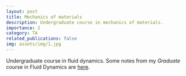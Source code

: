 ```yaml
---
layout: post
title: Mechanics of materials
description: Undergraduate course in mechanics of materials.
importance: 2
category: TA
related_publications: false
img: assets/img/1.jpg
---
```


Undergraduate course in fluid dynamics. 
Some notes from my _Graduate_ course in Fluid Dynamics are [here](https://github.com/pulkitkd/Fluid_Dynamics_notes). 
